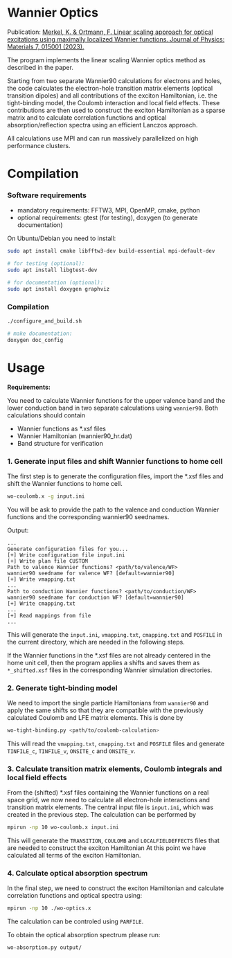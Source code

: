# Wannier Optics

Publication: [Merkel, K. & Ortmann, F. Linear scaling approach for optical excitations using maximally localized Wannier functions. Journal of Physics: Materials 7, 015001 (2023).]( https://dx.doi.org/10.1088/2515-7639/ad06cd )


The program implements the linear scaling Wannier optics method as described in the paper.

Starting from two separate Wannier90 calculations for electrons and holes, the code calculates the electron-hole transition matrix elements (optical transition dipoles) and all contributions of the exciton Hamiltonian, i.e. the tight-binding model, the Coulomb interaction and local field effects. These contributions are then used to construct the exciton Hamiltonian as a sparse matrix and to calculate correlation functions and optical absorption/reflection spectra using an efficient Lanczos approach.

All calculations use MPI and can run massively parallelized on high performance clusters.

# Compilation

### Software requirements
- mandatory requirements: FFTW3, MPI, OpenMP, cmake, python
- optional requirements: gtest (for testing), doxygen (to generate documentation)

On Ubuntu/Debian you need to install:
```bash
sudo apt install cmake libfftw3-dev build-essential mpi-default-dev

# for testing (optional):
sudo apt install libgtest-dev

# for documentation (optional):
sudo apt install doxygen graphviz
```
### Compilation
```bash
./configure_and_build.sh

# make documentation:
doxygen doc_config
```


# Usage

**Requirements:**

You need to calculate Wannier functions for the upper valence band and the lower conduction band in two separate calculations using `wannier90`. Both calculations should contain
- Wannier functions as *.xsf files
- Wannier Hamiltonian (wannier90_hr.dat)
- Band structure for verification

### 1. Generate input files and shift Wannier functions to home cell

The first step is to generate the configuration files, import the *.xsf files and shift the Wannier functions to home cell.
```bash
wo-coulomb.x -g input.ini
```
You will be ask to provide the path to the valence and conduction Wannier functions and the corresponding wannier90 seednames.

Output:
```
...
Generate configuration files for you...
[+] Write configuration file input.ini
[+] Write plan file CUSTOM
Path to valence Wannier functions? <path/to/valence/WF>
wannier90 seedname for valence WF? [default=wannier90]
[+] Write vmapping.txt
...
Path to conduction Wannier functions? <path/to/conduction/WF>
wannier90 seedname for conduction WF? [default=wannier90]
[+] Write cmapping.txt
...
[+] Read mappings from file
...
```
This will generate the `input.ini`, `vmapping.txt`, `cmapping.txt` and `POSFILE` in the current directory, which are needed in the following steps.

If the Wannier functions in the *.xsf files are not already centered in the home unit cell, then the program applies a shifts and saves them as `*_shifted.xsf` files in the corresponding Wannier simulation directories.

### 2. Generate tight-binding model

We need to import the single particle Hamiltonians from `wannier90` and apply the same shifts so that they are compatible with the previously calculated Coulomb and LFE matrix elements. This is done by
```bash
wo-tight-binding.py <path/to/coulomb-calculation>
```
This will read the `vmapping.txt`, `cmapping.txt` and `POSFILE` files and generate `TINFILE_c`, `TINFILE_v`, `ONSITE_c` and `ONSITE_v`.

### 3. Calculate transition matrix elements, Coulomb integrals and local field effects

From the (shifted) *.xsf files containing the Wannier functions on a real space grid, we now need to calculate all electron-hole interactions and transition matrix elements. The central input file is `input.ini`, which was created in the previous step. The calculation can be performed by
```bash
mpirun -np 10 wo-coulomb.x input.ini
```

This will generate the `TRANSITION`, `COULOMB` and `LOCALFIELDEFFECTS` files that are needed to construct the exciton Hamiltonian
At this point we have calculated all terms of the exciton Hamiltonian.

### 4. Calculate optical absorption spectrum

In the final step, we need to construct the exciton Hamiltonian and calculate correlation functions and optical spectra using:
```bash
mpirun -np 10 ./wo-optics.x
```
The calculation can be controled using `PARFILE`.

To obtain the optical absorption spectrum please run:
```bash
wo-absorption.py output/
```